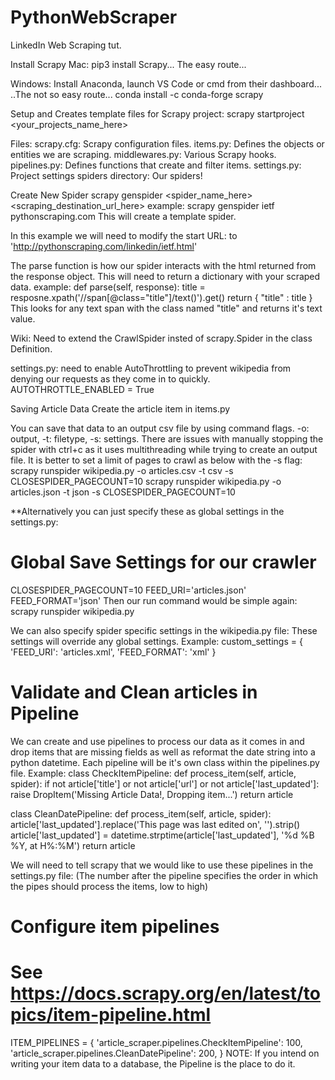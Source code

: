 # PythonWebScraper
LinkedIn Web Scraping tut.

Install Scrapy
Mac: pip3 install Scrapy... The easy route...

Windows: Install Anaconda, launch VS Code or cmd from their dashboard... ..The not so easy route...
conda install -c conda-forge scrapy

Setup and Creates template files for Scrapy project:
scrapy startproject <your_projects_name_here>

Files:
scrapy.cfg: Scrapy configuration files.
items.py: Defines the objects or entities we are scraping. 
middlewares.py: Various Scrapy hooks.
pipelines.py: Defines functions that create and filter items.
settings.py: Project settings
spiders directory: Our spiders!

Create New Spider
scrapy genspider <spider_name_here> <scraping_destination_url_here>
example: scrapy genspider ietf pythonscraping.com
This will create a template spider.

In this example we will need to modify the start URL:
to 'http://pythonscraping.com/linkedin/ietf.html'

The parse function is how our spider interacts with the html returned from the response object.
This will need to return a dictionary with your scraped data.
example:
def parse(self, response):
    title = resposne.xpath('//span[@class="title"]/text()').get()
    return { "title" : title }
This looks for any text span with the class named "title" and returns it's text value.


Wiki:
Need to extend the CrawlSpider insted of scrapy.Spider in the class Definition.

settings.py: need to enable AutoThrottling to prevent wikipedia from denying our requests as they come in to quickly. 
AUTOTHROTTLE_ENABLED = True

Saving Article Data
Create the article item in items.py

You can save that data to an output csv file by using command flags. -o: output, -t: filetype, -s: settings.
There are issues with manually stopping the spider with ctrl+c as it uses multithreading while trying
to create an output file. It is better to set a limit of pages to crawl as below with the -s flag:
scrapy runspider wikipedia.py -o articles.csv -t csv -s CLOSESPIDER_PAGECOUNT=10
scrapy runspider wikipedia.py -o articles.json -t json -s CLOSESPIDER_PAGECOUNT=10

**Alternatively you can just specify these as global settings in the settings.py:
# Global Save Settings for our crawler
CLOSESPIDER_PAGECOUNT=10
FEED_URI='articles.json'
FEED_FORMAT='json'
Then our run command would be simple again:
scrapy runspider wikipedia.py

We can also specify spider specific settings in the wikipedia.py file:
These settings will override any global settings. Example:
custom_settings = {
    'FEED_URI': 'articles.xml',
    'FEED_FORMAT': 'xml'
}

# Validate and Clean articles in Pipeline
We can create and use pipelines to process our data as it comes in and drop items that are missing fields
as well as reformat the date string into a python datetime.
Each pipeline will be it's own class within the pipelines.py file.
Example:
class CheckItemPipeline:
    def process_item(self, article, spider):
        if not article['title'] or not article['url'] or not article['last_updated']:
            raise DropItem('Missing Article Data!, Dropping item...')
        return article

class CleanDatePipeline:
    def process_item(self, article, spider):
        article['last_updated'].replace('This page was last edited on', '').strip()
        article['last_updated'] = datetime.strptime(article['last_updated'], '%d %B %Y, at H%:%M')
        return article

We will need to tell scrapy that we would like to use these pipelines in the settings.py file:
(The number after the pipeline specifies the order in which the pipes should process the items, low to high)
# Configure item pipelines
# See https://docs.scrapy.org/en/latest/topics/item-pipeline.html
ITEM_PIPELINES = {
    'article_scraper.pipelines.CheckItemPipeline': 100,
    'article_scraper.pipelines.CleanDatePipeline': 200,
}
NOTE: If you intend on writing your item data to a database, the Pipeline is the place to do it.


